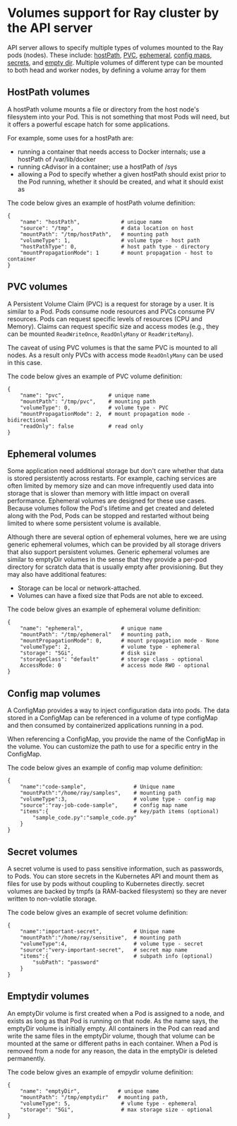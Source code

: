 # Volumes support for Ray cluster by the API server

API server allows to specify multiple types of volumes mounted to the Ray pods (nodes). These include:
[hostPath](https://kubernetes.io/docs/concepts/storage/volumes/#hostpath), 
[PVC](https://kubernetes.io/docs/concepts/storage/persistent-volumes/),
[ephemeral](https://kubernetes.io/docs/concepts/storage/ephemeral-volumes/),
[config maps](https://kubernetes.io/docs/concepts/storage/volumes/#configmap),
[secrets](https://kubernetes.io/docs/concepts/storage/volumes/#secret),
and [empty dir](https://kubernetes.io/docs/concepts/storage/volumes/#emptydir).
Multiple volumes of different type can be mounted to both head and worker nodes, by defining a volume array for them 


## HostPath volumes

A hostPath volume mounts a file or directory from the host node's filesystem into your Pod. This is not something that 
most Pods will need, but it offers a powerful escape hatch for some applications.

For example, some uses for a hostPath are:

* running a container that needs access to Docker internals; use a hostPath of /var/lib/docker
* running cAdvisor in a container; use a hostPath of /sys
* allowing a Pod to specify whether a given hostPath should exist prior to the Pod running, whether it should be 
created, and what it should exist as

The code below gives an example of hostPath volume definition:

````
{
	"name": "hostPath",             # unique name
	"source": "/tmp",               # data location on host
	"mountPath": "/tmp/hostPath",   # mounting path
	"volumeType": 1,                # volume type - host path
	"hostPathType": 0,              # host path type - directory
	"mountPropagationMode": 1       # mount propagation - host to container
}
````

## PVC volumes

A Persistent Volume Claim (PVC) is a request for storage by a user. It is similar to a Pod. Pods consume node resources 
and PVCs consume PV resources. Pods can request specific levels of resources (CPU and Memory). Claims can request 
specific size and access modes (e.g., they can be mounted `ReadWriteOnce`, `ReadOnlyMany` or `ReadWriteMany`).

The caveat of using PVC volumes is that the same PVC is mounted to all nodes. As a result only PVCs with access
mode `ReadOnlyMany` can be used in this case.

The code below gives an example of PVC volume definition:

````
{
	"name": "pvc",              # unique name
	"mountPath": "/tmp/pvc",    # mounting path
	"volumeType": 0,            # volume type - PVC
	"mountPropagationMode": 2,  # mount propagation mode - bidirectional
	"readOnly": false           # read only
}
````

## Ephemeral volumes

Some application need additional storage but don't care whether that data is stored persistently across restarts. For 
example, caching services are often limited by memory size and can move infrequently used data into storage that is 
slower than memory with little impact on overall performance. Ephemeral volumes are designed for these use cases. 
Because volumes follow the Pod's lifetime and get created and deleted along with the Pod, Pods can be stopped and 
restarted without being limited to where some persistent volume is available.

Although there are several option of ephemeral volumes, here we are using generic ephemeral volumes, which can be 
provided by all storage drivers that also support persistent volumes. Generic ephemeral volumes are similar to emptyDir 
volumes in the sense that they provide a per-pod directory for scratch data that is usually empty after provisioning. 
But they may also have additional features:

* Storage can be local or network-attached.
* Volumes can have a fixed size that Pods are not able to exceed.

The code below gives an example of ephemeral volume definition:

````
{
	"name": "ephemeral",            # unique name
	"mountPath": "/tmp/ephemeral"   # mounting path,
	"mountPropagationMode": 0,      # mount propagation mode - None
	"volumeType": 2,                # volume type - ephemeral
	"storage": "5Gi",               # disk size
	"storageClass": "default"       # storage class - optional
	AccessMode: 0                   # access mode RWO - optional
}
````

## Config map volumes

A ConfigMap provides a way to inject configuration data into pods. The data stored in a ConfigMap can be referenced in 
a volume of type configMap and then consumed by containerized applications running in a pod.

When referencing a ConfigMap, you provide the name of the ConfigMap in the volume. You can customize the path to use 
for a specific entry in the ConfigMap.

The code below gives an example of config map volume definition:

````
{
    "name":"code-sample",               # Unique name
    "mountPath":"/home/ray/samples",    # mounting path
    "volumeType":3,                     # volume type - config map
    "source":"ray-job-code-sample",     # config map name
    "items":{                           # key/path items (optional)
        "sample_code.py":"sample_code.py"
    }
}
````

## Secret volumes

A secret volume is used to pass sensitive information, such as passwords, to Pods. You can store secrets in the 
Kubernetes API and mount them as files for use by pods without coupling to Kubernetes directly. secret volumes are 
backed by tmpfs (a RAM-backed filesystem) so they are never written to non-volatile storage.

The code below gives an example of secret volume definition:

````
{
    "name":"important-secret",          # Unique name
    "mountPath":"/home/ray/sensitive",  # mounting path
    "volumeType":4,                     # volume type - secret
    "source":"very-important-secret",   # secret map name
    "items":{                           # subpath info (optional)
        "subPath": "password"
    }
}
````

## Emptydir volumes

An emptyDir volume is first created when a Pod is assigned to a node, and exists as long as that Pod is running on 
that node. As the name says, the emptyDir volume is initially empty. All containers in the Pod can read and write the 
same files in the emptyDir volume, though that volume can be mounted at the same or different paths in each container. 
When a Pod is removed from a node for any reason, the data in the emptyDir is deleted permanently.

The code below gives an example of empydir volume definition:

````
{
	"name": "emptyDir",            # unique name
	"mountPath": "/tmp/emptydir"   # mounting path,
	"volumeType": 5,                # vlume type - ephemeral
	"storage": "5Gi",               # max storage size - optional
}
````
